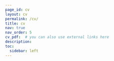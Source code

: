 ```yaml
---
page_id: cv
layout: cv
permalink: /cv/
title: cv
nav: true
nav_order: 5
cv_pdf:  # you can also use external links here
description:
toc:
  sidebar: left
---
```

